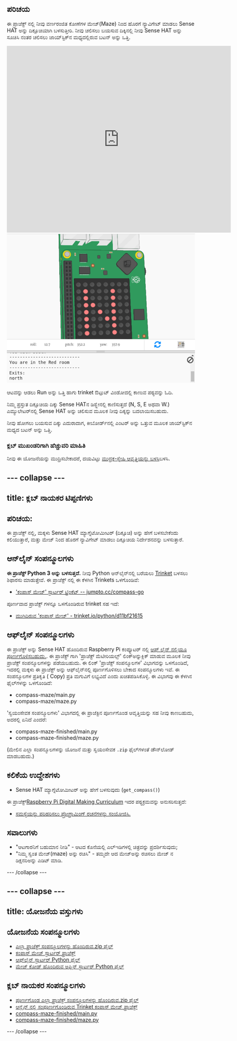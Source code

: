 ## ಪರಿಚಯ

ಈ ಪ್ರಾಜೆಕ್ಟ್ ನಲ್ಲಿ ನೀವು ವರ್ಣರಂಜಿತ ಕೋಣೆಗಳ ಮೇಜ್(Maze) ನಿಂದ ಹೊರಗೆ ನ್ಯಾವಿಗೇಟ್ ಮಾಡಲು Sense HAT ಅನ್ನು ದಿಕ್ಸೂಚಿಯಾಗಿ ಬಳಸುತ್ತೀರಿ. ನೀವು ಚಲಿಸಲು ಬಯಸುವ ದಿಕ್ಕಿನಲ್ಲಿ ನೀವು Sense HAT ಅನ್ನು ಸೂಚಿಸಿ ನಂತರ ಚಲಿಸಲು ಜಾಯ್‌ಸ್ಟಿಕ್‌ನ ಮಧ್ಯದಲ್ಲಿರುವ ಬಟನ್ ಅನ್ನು ಒತ್ತಿ.

<div class="trinket">
  <iframe src="https://trinket.io/embed/python/0c8cdacd70?outputOnly=true&start=result" width="600" height="500" frameborder="0" marginwidth="0" marginheight="0" allowfullscreen mark="crwd-mark">
</iframe> <img src="images/compass-final.png" />
</div>

ಆಟವನ್ನು ಆಡಲು Run ಅನ್ನು ಒತ್ತಿ ಹಾಗು trinket ಔಟ್ಪುಟ್ ವಿಂಡೋದಲ್ಲಿ ಕಾಣುವ ಪಠ್ಯವನ್ನು ಓದಿ.

ನಿಮ್ಮ ಪ್ರಸ್ತುತ ದಿಕ್ಸೂಚಿಯ ದಿಕ್ಕು Sense HATನ ಡಿಸ್ಪ್ಲೇನಲ್ಲಿ ಕಾಣಿಸುತ್ತದೆ (N, S, E ಅಥವಾ W.) ಎಮ್ಯುಲೇಟರ್‌ನಲ್ಲಿ Sense HAT ಅನ್ನು ಚಲಿಸುವ ಮೂಲಕ ನೀವು ದಿಕ್ಕನ್ನು ಬದಲಾಯಿಸಬಹುದು.

ನೀವು ಹೋಗಲು ಬಯಸುವ ದಿಕ್ಕು ಎದುರಾದಾಗ, ಕೀಬೋರ್ಡ್‌ನಲ್ಲಿ ಎಂಟರ್ ಅನ್ನು ಒತ್ತುವ ಮೂಲಕ ಜಾಯ್‌ಸ್ಟಿಕ್‌ನ ಮಧ್ಯದ ಬಟನ್ ಅನ್ನು ಒತ್ತಿ.

### ಕ್ಲಬ್ ಮುಖಂಡರಿಗಾಗಿ ಹೆಚ್ಚುವರಿ ಮಾಹಿತಿ

ನೀವು ಈ ಯೋಜನೆಯನ್ನು ಮುದ್ರಿಸಬೇಕಾದರೆ, ದಯವಿಟ್ಟು [ಮುದ್ರಕ-ಸ್ನೇಹಿ ಆವೃತ್ತಿಯನ್ನು ಬಳಸಿ](https://projects.raspberrypi.org/kn-IN/projects/compass-maze/print)ಬಳಸಿ.

--- collapse ---
---
title: ಕ್ಲಬ್ ನಾಯಕರ ಟಿಪ್ಪಣಿಗಳು
---

## ಪರಿಚಯ:

ಈ ಪ್ರಾಜೆಕ್ಟ್ ನಲ್ಲಿ, ಮಕ್ಕಳು Sense HAT ಮ್ಯಾಗ್ನೆಟೋಮೀಟರ್ (ದಿಕ್ಸೂಚಿ) ಅನ್ನು ಹೇಗೆ ಬಳಸಬೇಕೆಂದು ಕಲಿಯುತ್ತಾರೆ, ಮತ್ತು ಮೇಜ್ ನಿಂದ ಹೊರಗೆ ನ್ಯಾವಿಗೇಟ್ ಮಾಡಲು ದಿಕ್ಸೂಚಿಯ ನಿರ್ದೇಶನವನ್ನು ಬಳಸುತ್ತಾರೆ.

## ಆನ್‌ಲೈನ್ ಸಂಪನ್ಮೂಲಗಳು

**ಈ ಪ್ರಾಜೆಕ್ಟ್ Python 3 ಅನ್ನು ಬಳಸುತ್ತದೆ.** ನೀವು Python ಆನ್‌ಲೈನ್‌ನಲ್ಲಿ ಬರೆಯಲು [Trinket](https://trinket.io/) ಬಳಸಲು ಶಿಫಾರಸು ಮಾಡುತ್ತೇವೆ. ಈ ಪ್ರಾಜೆಕ್ಟ್ ನಲ್ಲಿ ಈ ಕೆಳಗಿನ Trinkets ಒಳಗೊಂಡಿವೆ:

* ['ಕಂಪಾಸ್ ಮೇಜ್' ಸ್ಟಾರ್ಟರ್ ಟ್ರಿಂಕೆಟ್ -- jumpto.cc/compass-go](http://jumpto.cc/compass-go)

ಪೂರ್ಣವಾದ ಪ್ರಾಜೆಕ್ಟ್ ಗಳನ್ನೂ ಒಳಗೊಂಡಿರುವ trinket ಸಹ ಇದೆ:

* [ಮುಗಿದಿರುವ 'ಕಂಪಾಸ್ ಮೇಜ್' - trinket.io/python/d11bf21615](https://trinket.io/python/d11bf21615)

## ಆಫ್‌ಲೈನ್ ಸಂಪನ್ಮೂಲಗಳು

ಈ ಪ್ರಾಜೆಕ್ಟ್ ಅನ್ನು Sense HAT ಹೊಂದಿರುವ Raspberry Pi ಕಂಪ್ಯೂಟರ್ ನಲ್ಲಿ [ಆಫ್ ಲೈನ್ ನಲ್ಲಿಯೂ ಪೂರ್ಣಗೊಳಿಸಬಹುದು.](https://www.codeclubprojects.org/en-GB/resources/physical-sense-hat/). ಈ ಪ್ರಾಜೆಕ್ಟ್ ಗಾಗಿ 'ಪ್ರಾಜೆಕ್ಟ್ ಮೆಟೀರಿಯಲ್ಸ್' ಲಿಂಕ್ಅನ್ನುಕ್ಲಿಕ್ ಮಾಡುವ ಮೂಲಕ ನೀವು ಪ್ರಾಜೆಕ್ಟ್ ಸಂಪನ್ಮೂಲಗಳನ್ನು ಪಡೆಯಬಹುದು. ಈ ಲಿಂಕ್ 'ಪ್ರಾಜೆಕ್ಟ್ ಸಂಪನ್ಮೂಲಗಳ' ವಿಭಾಗವನ್ನು ಒಳಗೊಂಡಿದೆ, ಇದರಲ್ಲಿ ಮಕ್ಕಳು ಈ ಪ್ರಾಜೆಕ್ಟ್ ಅನ್ನು ಆಫ್‌ಲೈನ್‌ನಲ್ಲಿ ಪೂರ್ಣಗೊಳಿಸಲು ಬೇಕಾದ ಸಂಪನ್ಮೂಲಗಳು ಇವೆ. ಈ ಸಂಪನ್ಮೂಲಗಳ ಪ್ರತಿಕೃತಿ ( Copy) ಪ್ರತಿ ಮಗುವಿಗೆ ಲಭ್ಯವಿದೆ ಎಂದು ಖಚಿತಪಡಿಸಿಕೊಳ್ಳಿ. ಈ ವಿಭಾಗವು ಈ ಕೆಳಗಿನ ಫೈಲ್‌ಗಳನ್ನು ಒಳಗೊಂಡಿದೆ:

* compass-maze/main.py
* compass-maze/maze.py

'ಸ್ವಯಂಸೇವಕ ಸಂಪನ್ಮೂಲಗಳು' ವಿಭಾಗದಲ್ಲಿ ಈ ಪ್ರಾಜೆಕ್ಟಿನ ಪೂರ್ಣಗೊಂಡ ಆವೃತ್ತಿಯನ್ನು ಸಹ ನೀವು ಕಾಣಬಹುದು, ಅದರಲ್ಲಿ ಏನಿದೆ ಎಂದರೆ:

* compass-maze-finished/main.py
* compass-maze-finished/maze.py

(ಮೇಲಿನ ಎಲ್ಲಾ ಸಂಪನ್ಮೂಲಗಳನ್ನು ಯೋಜನೆ ಮತ್ತು ಸ್ವಯಂಸೇವಕ `.zip` ಫೈಲ್‌ಗಳಂತೆ ಡೌನ್‌ಲೋಡ್ ಮಾಡಬಹುದು.)

## ಕಲಿಕೆಯ ಉದ್ದೇಶಗಳು

* Sense HAT ಮ್ಯಾಗ್ನೆಟೋಮೀಟರ್ ಅನ್ನು ಹೇಗೆ ಬಳಸುವುದು (`get_compass()`)

ಈ ಪ್ರಾಜೆಕ್ಟ್[Raspberry Pi Digital Making Curriculum](http://rpf.io/curriculum) ಇದರ ಪಠ್ಯಕ್ರಮವನ್ನು ಅನುಸರಿಸುತ್ತದೆ:

* [ಸಮಸ್ಯೆಯನ್ನು ಪರಿಹರಿಸಲು ಪ್ರೋಗ್ರಾಮಿಂಗ್ ರಚನೆಗಳನ್ನು ಸಂಯೋಜಿಸಿ.](https://www.raspberrypi.org/curriculum/programming/builder)

## ಸವಾಲುಗಳು

* "ಆಟಗಾರನಿಗೆ ಬಹುಮಾನ ನೀಡಿ" - ಆಟದ ಕೊನೆಯಲ್ಲಿ ಎಲ್ಇಡಿಗಳಲ್ಲಿ ಚಿತ್ರವನ್ನು ಪ್ರದರ್ಶಿಸುವುದು;
* "ನಿಮ್ಮ ಸ್ವಂತ ಮೇಜ್(maze) ಅನ್ನು ರಚಿಸಿ" - ತಮ್ಮದೇ ಆದ ಮೇಜ್ಅನ್ನು ರಚಿಸಲು ಮೇಜ್ ನ ಡಿಕ್ಷನರಿಅನ್ನು ಎಡಿಟ್ ಮಾಡಿ.

--- /collapse ---

--- collapse ---
---
title: ಯೋಜನೆಯ ವಸ್ತುಗಳು
---

## ಯೋಜನೆಯ ಸಂಪನ್ಮೂಲಗಳು

* [ಎಲ್ಲಾ ಪ್ರಾಜೆಕ್ಟ್ ಸಂಪನ್ಮೂಲಗಳನ್ನು ಹೊಂದಿರುವ.zip ಫೈಲ್](resources/compass-maze-project-resources.zip)
* [ಕಂಪಾಸ್ ಮೇಜ್ ಸ್ಟಾರ್ಟರ್ ಪ್ರಾಜೆಕ್ಟ್](http://jumpto.cc/compass-go)
* [ಆಫ್‌ಲೈನ್ ಸ್ಟಾರ್ಟರ್ Python ಫೈಲ್](resources/compass-maze-main.py)
* [ಮೇಜ್ ಕೋಡ್ ಹೊಂದಿರುವ ಅಫ್ಲಿನ್ ಸ್ಟಾರ್ಟರ್ Python ಫೈಲ್](resources/compass-maze-maze.py)

## ಕ್ಲಬ್ ನಾಯಕರ ಸಂಪನ್ಮೂಲಗಳು

* [ಪೂರ್ಣಗೊಂಡ ಎಲ್ಲಾ ಪ್ರಾಜೆಕ್ಟ್ ಸಂಪನ್ಮೂಲಗಳನ್ನು ಹೊಂದಿರುವ.zip ಫೈಲ್](resources/compass-maze-volunteer-resources.zip)
* [ಆನ್ಲೈನ್ ನಲ್ಲಿ ಸಂಪೂರ್ಣಗೊಂಡಿರುವ Trinket ಕಂಪಾಸ್ ಮೇಜ್ ಪ್ರಾಜೆಕ್ಟ್](https://trinket.io/python/0c8cdacd70)
* [compass-maze-finished/main.py](resources/compass-maze-finished-main.py)
* [compass-maze-finished/maze.py](resources/compass-maze-finished-maze.py)

--- /collapse ---